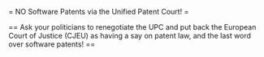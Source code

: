 = NO Software Patents via the Unified Patent Court! =

== Ask your politicians to renegotiate the UPC and put back the European Court of Justice (CJEU) as having a say on patent law, and the last word over software patents! ==
